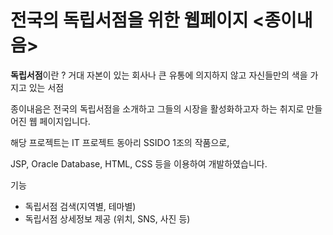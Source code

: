# 전국의 독립서점을 위한 웹페이지 <종이내음>

**독립서점**이란 ?
거대 자본이 있는 회사나 큰 유통에 의지하지 않고 자신들만의 색을 가지고 있는 서점

종이내음은 전국의 독립서점을 소개하고 그들의 시장을 활성화하고자 하는 취지로 만들어진 웹 페이지입니다.

해당 프로젝트는 IT 프로젝트 동아리 SSIDO 1조의 작품으로, 

JSP, Oracle Database, HTML, CSS 등을 이용하여 개발하였습니다.

기능
+ 독립서점 검색(지역별, 테마별)
+ 독립서점 상세정보 제공 (위치, SNS, 사진 등)
